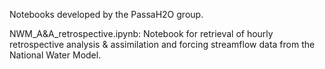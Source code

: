 Notebooks developed by the PassaH2O group.

NWM_A&A_retrospective.ipynb: Notebook for retrieval of hourly retrospective analysis & assimilation and forcing streamflow data from the National Water Model.
